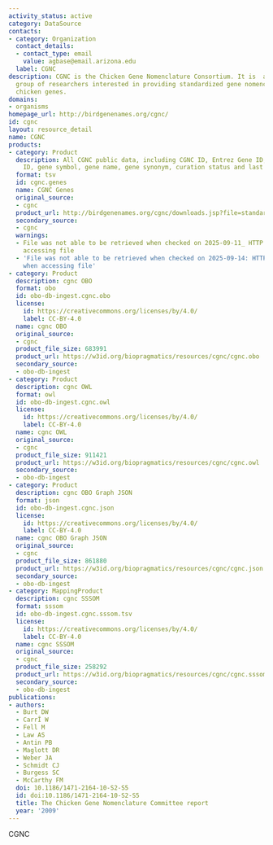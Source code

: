 ```yaml
---
activity_status: active
category: DataSource
contacts:
- category: Organization
  contact_details:
  - contact_type: email
    value: agbase@email.arizona.edu
  label: CGNC
description: CGNC is the Chicken Gene Nomenclature Consortium. It is  an international
  group of researchers interested in providing standardized gene nomenclature for
  chicken genes.
domains:
- organisms
homepage_url: http://birdgenenames.org/cgnc/
id: cgnc
layout: resource_detail
name: CGNC
products:
- category: Product
  description: All CGNC public data, including CGNC ID, Entrez Gene ID, Ensembl Gene
    ID, gene symbol, gene name, gene synonym, curation status and last edit date.
  format: tsv
  id: cgnc.genes
  name: CGNC Genes
  original_source:
  - cgnc
  product_url: http://birdgenenames.org/cgnc/downloads.jsp?file=standard
  secondary_source:
  - cgnc
  warnings:
  - File was not able to be retrieved when checked on 2025-09-11_ HTTP 404 error when
    accessing file
  - 'File was not able to be retrieved when checked on 2025-09-14: HTTP 404 error
    when accessing file'
- category: Product
  description: cgnc OBO
  format: obo
  id: obo-db-ingest.cgnc.obo
  license:
    id: https://creativecommons.org/licenses/by/4.0/
    label: CC-BY-4.0
  name: cgnc OBO
  original_source:
  - cgnc
  product_file_size: 683991
  product_url: https://w3id.org/biopragmatics/resources/cgnc/cgnc.obo
  secondary_source:
  - obo-db-ingest
- category: Product
  description: cgnc OWL
  format: owl
  id: obo-db-ingest.cgnc.owl
  license:
    id: https://creativecommons.org/licenses/by/4.0/
    label: CC-BY-4.0
  name: cgnc OWL
  original_source:
  - cgnc
  product_file_size: 911421
  product_url: https://w3id.org/biopragmatics/resources/cgnc/cgnc.owl
  secondary_source:
  - obo-db-ingest
- category: Product
  description: cgnc OBO Graph JSON
  format: json
  id: obo-db-ingest.cgnc.json
  license:
    id: https://creativecommons.org/licenses/by/4.0/
    label: CC-BY-4.0
  name: cgnc OBO Graph JSON
  original_source:
  - cgnc
  product_file_size: 861880
  product_url: https://w3id.org/biopragmatics/resources/cgnc/cgnc.json
  secondary_source:
  - obo-db-ingest
- category: MappingProduct
  description: cgnc SSSOM
  format: sssom
  id: obo-db-ingest.cgnc.sssom.tsv
  license:
    id: https://creativecommons.org/licenses/by/4.0/
    label: CC-BY-4.0
  name: cgnc SSSOM
  original_source:
  - cgnc
  product_file_size: 258292
  product_url: https://w3id.org/biopragmatics/resources/cgnc/cgnc.sssom.tsv
  secondary_source:
  - obo-db-ingest
publications:
- authors:
  - Burt DW
  - CarrÎ W
  - Fell M
  - Law AS
  - Antin PB
  - Maglott DR
  - Weber JA
  - Schmidt CJ
  - Burgess SC
  - McCarthy FM
  doi: 10.1186/1471-2164-10-S2-S5
  id: doi:10.1186/1471-2164-10-S2-S5
  title: The Chicken Gene Nomenclature Committee report
  year: '2009'
---
```

CGNC